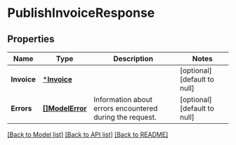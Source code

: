 # PublishInvoiceResponse

## Properties

 Name        | Type                         | Description                                              | Notes                        
-------------|------------------------------|----------------------------------------------------------|------------------------------
 **Invoice** | [***Invoice**](Invoice.md)   |                                                          | [optional] [default to null] 
 **Errors**  | [**[]ModelError**](Error.md) | Information about errors encountered during the request. | [optional] [default to null] 

[[Back to Model list]](../README.md#documentation-for-models) [[Back to API list]](../README.md#documentation-for-api-endpoints) [[Back to README]](../README.md)

